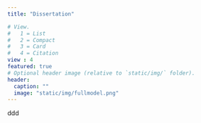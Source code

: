 ```yaml
---
title: "Dissertation"

# View.
#   1 = List
#   2 = Compact
#   3 = Card
#   4 = Citation
view : 4
featured: true
# Optional header image (relative to `static/img/` folder).
header:
  caption: ""
  image: "static/img/fullmodel.png"
---
```

ddd
